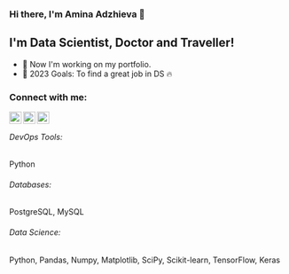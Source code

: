 ### Hi there, I'm Amina Adzhieva 👋

## I'm Data Scientist, Doctor and Traveller!
- 🔭 Now I'm working on my portfolio.
- 🥅 2023 Goals: To find a great job in DS 🔥

### Connect with me:
[<img align="left" alt="mailto: amisha.adzhieva@gmail.com | Gmail" width="22px" src="https://cdn.jsdelivr.net/npm/simple-icons@v3/icons/gmail.svg" />][gmail]
[<img align="left" alt="adzhievaamina | Telegram" width="22px" src="https://cdn.jsdelivr.net/npm/simple-icons@v3/icons/telegram.svg" />][telegram]
[<img align="left" alt="a.r.adzhieva | Instagram" width="22px" src="https://cdn.jsdelivr.net/npm/simple-icons@v3/icons/instagram.svg" />][instagram]

<br />

###### DevOps Tools:
Python

###### Databases: 
PostgreSQL, MySQL


###### Data Science: 
Python, Pandas, Numpy, Matplotlib, SciPy, Scikit-learn, TensorFlow, Keras

[gmail]: <mailto: amisha.adzhieva@gmail.com>
[telegram]: https://t.me/adzhievaamina
[instagram]: https://www.instagram.com/a.r.adzhieva/

